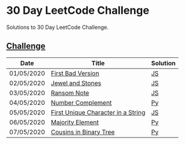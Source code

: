 30 Day LeetCode Challenge
========
Solutions to 30 Day LeetCode Challenge.

[Challenge](https://leetcode.com/explore/featured/card/30-day-leetcoding-challenge)
--------

| Date | Title | Solution |
| ---------- | ----- | -------- |
| 01/05/2020 | [First Bad Version](https://leetcode.com/explore/featured/card/may-leetcoding-challenge/534/week-1-may-1st-may-7th/3316/) | [JS](./first-bad-version.js) |
| 02/05/2020 | [Jewel and Stones](https://leetcode.com/explore/featured/card/may-leetcoding-challenge/534/week-1-may-1st-may-7th/3317/) | [JS](./jewel-and-stones.js) |
| 03/05/2020 | [Ransom Note](https://leetcode.com/explore/featured/card/may-leetcoding-challenge/534/week-1-may-1st-may-7th/3318/) | [JS](./ransom-note.js) |
| 04/05/2020 | [Number Complement](https://leetcode.com/explore/featured/card/may-leetcoding-challenge/534/week-1-may-1st-may-7th/3319/) | [Py](./number-complement.py) |
| 05/05/2020 | [First Unique Character in a String](https://leetcode.com/explore/featured/card/may-leetcoding-challenge/534/week-1-may-1st-may-7th/3320/) | [JS](./first-unique-character-in-a-string.js) |
| 06/05/2020 | [Majority Element](https://leetcode.com/explore/featured/card/may-leetcoding-challenge/534/week-1-may-1st-may-7th/3321/) | [Py](./majority-element.py) |
| 07/05/2020 | [Cousins in Binary Tree](https://leetcode.com/explore/featured/card/may-leetcoding-challenge/534/week-1-may-1st-may-7th/3322/) | [Py](./cousins-in-binary-tree.py) |
